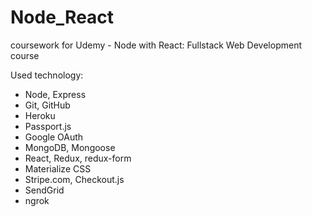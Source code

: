 # Node_React
coursework for Udemy - Node with React: Fullstack Web Development course

Used technology:
- Node, Express
- Git, GitHub
- Heroku
- Passport.js
- Google OAuth
- MongoDB, Mongoose
- React, Redux, redux-form
- Materialize CSS
- Stripe.com, Checkout.js
- SendGrid
- ngrok
